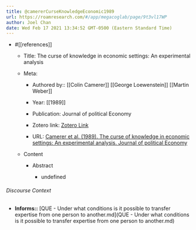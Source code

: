 ```yaml
---
title: @camererCurseKnowledgeEconomic1989
url: https://roamresearch.com/#/app/megacoglab/page/9t3vl17WP
author: Joel Chan
date: Wed Feb 17 2021 13:34:52 GMT-0500 (Eastern Standard Time)
---
```


- #[[references]]

    - Title: The curse of knowledge in economic settings: An experimental analysis

    - Meta:

        - Authored by:: [[Colin Camerer]] [[George Loewenstein]] [[Martin Weber]]

        - Year: [[1989]]

        - Publication: Journal of political Economy

        - Zotero link: [Zotero Link](zotero://select/items/7_5D3XQS7A)

        - URL: [Camerer et al. (1989). The curse of knowledge in economic settings: An experimental analysis. Journal of political Economy](undefined)

    - Content

        - Abstract

            - undefined

###### Discourse Context

- **Informs::** [QUE - Under what conditions is it possible to transfer expertise from one person to another.md](QUE - Under what conditions is it possible to transfer expertise from one person to another.md)

